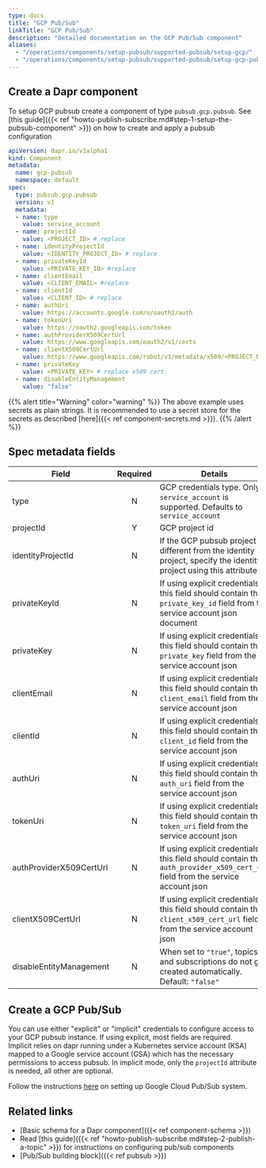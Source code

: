 ```yaml
---
type: docs
title: "GCP Pub/Sub"
linkTitle: "GCP Pub/Sub"
description: "Detailed documentation on the GCP Pub/Sub component"
aliases:
  - "/operations/components/setup-pubsub/supported-pubsub/setup-gcp/"
  - "/operations/components/setup-pubsub/supported-pubsub/setup-gcp-pubsub/"
---
```


## Create a Dapr component

To setup GCP pubsub create a component of type `pubsub.gcp.pubsub`. See [this guide]({{< ref "howto-publish-subscribe.md#step-1-setup-the-pubsub-component" >}}) on how to create and apply a pubsub configuration

```yaml
apiVersion: dapr.io/v1alpha1
kind: Component
metadata:
  name: gcp-pubsub
  namespace: default
spec:
  type: pubsub.gcp.pubsub
  version: v1
  metadata:
  - name: type
    value: service_account
  - name: projectId
    value: <PROJECT_ID> # replace
  - name: identityProjectId
    value: <IDENTITY_PROJECT_ID> # replace
  - name: privateKeyId
    value: <PRIVATE_KEY_ID> #replace
  - name: clientEmail
    value: <CLIENT_EMAIL> #replace
  - name: clientId
    value: <CLIENT_ID> # replace
  - name: authUri
    value: https://accounts.google.com/o/oauth2/auth
  - name: tokenUri
    value: https://oauth2.googleapis.com/token
  - name: authProviderX509CertUrl
    value: https://www.googleapis.com/oauth2/v1/certs
  - name: clientX509CertUrl
    value: https://www.googleapis.com/robot/v1/metadata/x509/<PROJECT_NAME>.iam.gserviceaccount.com #replace PROJECT_NAME
  - name: privateKey
    value: <PRIVATE_KEY> # replace x509 cert
  - name: disableEntityManagement
    value: "false"
```
{{% alert title="Warning" color="warning" %}}
The above example uses secrets as plain strings. It is recommended to use a secret store for the secrets as described [here]({{< ref component-secrets.md >}}).
{{% /alert %}}

## Spec metadata fields

| Field                   | Required | Details                                                                                                                        | Example                                                                                                  |
| ----------------------- |:--------:| ------------------------------------------------------------------------------------------------------------------------------ | -------------------------------------------------------------------------------------------------------- |
| type                    |    N     | GCP credentials type. Only `service_account` is supported. Defaults to `service_account`                                       | `service_account`                                                                                        |
| projectId               |    Y     | GCP project id                                                                                                                 | `myproject-123`                                                                                          |
| identityProjectId       |    N     | If the GCP pubsub project is different from the identity project, specify the identity project using this attribute            | `"myproject-123"`                                                                                        |
| privateKeyId            |    N     | If using explicit credentials, this field should contain the `private_key_id` field from the service account json document     | `"my-private-key"`                                                                                       |
| privateKey              |    N     | If using explicit credentials, this field should contain the `private_key` field from the service account json                 | `-----BEGIN PRIVATE KEY-----MIIBVgIBADANBgkqhkiG9w0B`                                                    |
| clientEmail             |    N     | If using explicit credentials, this field should contain the `client_email` field from the service account json                | `"myservice@myproject-123.iam.gserviceaccount.com"`                                                      |
| clientId                |    N     | If using explicit credentials, this field should contain the `client_id` field from the service account json                   | `106234234234`                                                                                           |
| authUri                 |    N     | If using explicit credentials, this field should contain the `auth_uri` field from the service account json                    | `https://accounts.google.com/o/oauth2/auth`                                                              |
| tokenUri                |    N     | If using explicit credentials, this field should contain the `token_uri` field from the service account json                   | `https://oauth2.googleapis.com/token`                                                                    |
| authProviderX509CertUrl |    N     | If using explicit credentials, this field should contain the `auth_provider_x509_cert_url` field from the service account json | `https://www.googleapis.com/oauth2/v1/certs`                                                             |
| clientX509CertUrl       |    N     | If using explicit credentials, this field should contain the `client_x509_cert_url` field from the service account json        | `https://www.googleapis.com/robot/v1/metadata/x509/myserviceaccount%40myproject.iam.gserviceaccount.com` |
| disableEntityManagement |    N     | When set to `"true"`, topics and subscriptions do not get created automatically. Default: `"false"`                            | `"true"`, `"false"`                                                                                      |

## Create a GCP Pub/Sub
You can use either "explicit" or "implicit" credentials to configure access to your GCP pubsub instance. If using explicit, most fields are required. Implicit relies on dapr running under a Kubernetes service account (KSA) mapped to a Google service account (GSA) which has the necessary permissions to access pubsub. In implicit mode, only the `projectId` attribute is needed, all other are optional.

Follow the instructions [here](https://cloud.google.com/pubsub/docs/quickstart-console) on setting up Google Cloud Pub/Sub system.

## Related links
- [Basic schema for a Dapr component]({{< ref component-schema >}})
- Read [this guide]({{< ref "howto-publish-subscribe.md#step-2-publish-a-topic" >}}) for instructions on configuring pub/sub components
- [Pub/Sub building block]({{< ref pubsub >}})
